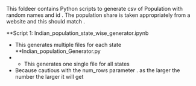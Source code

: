 This foldeer contains Python scripts to generate  csv of Population with random names and id . 
The population share is taken appropriately from a website and this should match . 

**Script 1: Indian_population_state_wise_generator.ipynb
  - This generates multiple files for each state 
**Indian_population_Generator.py
 - - This generates one single file for all states 
 - Because cautious with the num_rows parameter . as the larger the number the larger it will get  
